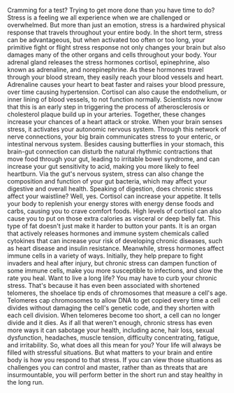Cramming for a test? Trying to get more done than you have time to do? Stress is a feeling we all experience when we are challenged or overwhelmed. But more than just an emotion, stress is a hardwired physical response that travels throughout your entire body. In the short term,  stress can be advantageous, but when activated too often or too long, your primitive fight or flight  stress response not only changes your brain but also damages many of the other organs and cells throughout your body. Your adrenal gland releases  the stress hormones cortisol, epinephrine,  also known as adrenaline, and norepinephrine. As these hormones  travel through your blood stream, they easily reach  your blood vessels and heart. Adrenaline causes  your heart to beat faster and raises your blood pressure, over time causing hypertension. Cortisol can also cause the endothelium, or inner lining of blood vessels, to not function normally. Scientists now know  that this is an early step in triggering the process  of atherosclerosis or cholesterol plaque build up in your arteries. Together, these changes increase  your chances of a heart attack or stroke. When your brain senses stress, it activates your  autonomic nervous system. Through this network  of nerve connections, your big brain communicates stress to your enteric, or intestinal nervous system. Besides causing butterflies  in your stomach, this brain-gut connection can disturb the natural rhythmic contractions that move food through your gut, leading to irritable bowel syndrome, and can increase your  gut sensitivity to acid, making you more likely to feel heartburn. Via the gut's nervous system, stress can also change the composition and function of your gut bacteria, which may affect your digestive and overall health. Speaking of digestion, does chronic stress affect your waistline? Well, yes. Cortisol can increase your appetite. It tells your body to replenish  your energy stores with energy dense foods and carbs, causing you to crave comfort foods. High levels of cortisol can also cause you to put on those extra calories as visceral or deep belly fat. This type of fat doesn't just make it harder to button your pants. It is an organ  that actively releases hormones and immune system chemicals  called cytokines that can increase your risk of developing chronic diseases, such as heart disease  and insulin resistance. Meanwhile, stress hormones  affect immune cells in a variety of ways. Initially, they help prepare  to fight invaders and heal after injury, but chronic stress can dampen function of some immune cells, make you more susceptible to infections, and slow the rate you heal. Want to live a long life? You may have to curb your chronic stress. That's because it has even been associated with shortened telomeres, the shoelace tip ends of chromosomes that measure a cell's age. Telomeres cap chromosomes to allow DNA to get copied every time a cell divides without damaging  the cell's genetic code, and they shorten with each cell division. When telomeres become too short, a cell can no longer divide and it dies. As if all that weren't enough, chronic stress has even more ways it can sabotage your health, including acne, hair loss, sexual dysfunction, headaches, muscle tension, difficulty concentrating, fatigue, and irritability. So, what does all this mean for you? Your life will always be filled with stressful situations. But what matters to your brain and entire body is how you respond to that stress. If you can view those situations as challenges you can control and master, rather than as threats  that are insurmountable, you will perform better in the short run and stay healthy in the long run. 